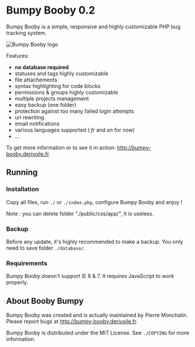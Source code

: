 # Bumpy Booby 0.2

Bumpy Booby is a simple, responsive and highly customizable PHP bug tracking
system.

![Bumpy Booby logo](http://uploads.derivoile.fr/bumpy-booby.png)

Features:

- **no database required**
- statuses and tags highly customizable
- file attachements
- syntax highlighting for code blocks
- permissions & groups highly customizable
- multiple projects management
- easy backup (one folder)
- protection against too many failed login attempts
- url rewriting
- email notifications
- various languages supported ( _fr_ and _en_ for now)
- …

To get more information or to see it in action:
<http://bumpy-booby.derivoile.fr>.

## Running

### Installation

Copy all files, run `./` or `./index.php`, configure Bumpy Booby and enjoy !

Note : you can delete folder "./public/css/app/", it is useless.

### Backup

Before any update, it's highly recommended to make a backup. You only need to
save folder `./database/`.

### Requirements

Bumpy Booby doesn't support IE 6 & 7. It requires JavaScript to work
properly.

## About Booby Bumpy

Bumpy Booby was created and is actually maintained by Pierre Monchalin. Please
report bugs at <http://bumpy-booby.derivoile.fr>.

Bumpy Booby is distributed under the MIT License. See `./COPYING` for more
information.